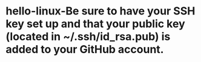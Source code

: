 # hello-linux-Be sure to have your SSH key set up and that your public key (located in ~/.ssh/id_rsa.pub) is added to your GitHub account.
